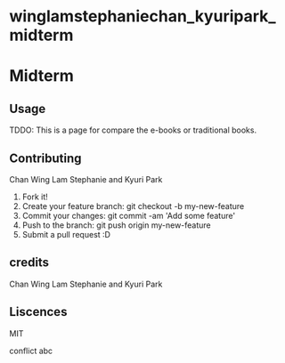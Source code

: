 # winglamstephaniechan_kyuripark_midterm
# Midterm

## Usage

TDDO: This is a page for compare the e-books or traditional books.

## Contributing

Chan Wing Lam Stephanie and Kyuri Park

1. Fork it!
2. Create your feature branch: git checkout -b my-new-feature
3. Commit your changes: git commit -am 'Add some feature'
4. Push to the branch: git push origin my-new-feature
5. Submit a pull request :D

## credits

Chan Wing Lam Stephanie and Kyuri Park

## Liscences
MIT


conflict abc